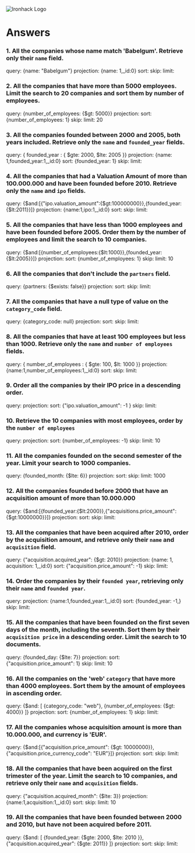 ![Ironhack Logo](https://i.imgur.com/1QgrNNw.png)

# Answers

### 1. All the companies whose name match 'Babelgum'. Retrieve only their `name` field.

<!-- Your Code Goes Here -->

query: {name: "Babelgum"}
projection: {name: 1,\_id:0}
sort:
skip:
limit:

### 2. All the companies that have more than 5000 employees. Limit the search to 20 companies and sort them by **number of employees**.

<!-- Your Code Goes Here -->

query: {number_of_employees: {$gt: 5000}}
projection:
sort: {number_of_employees: 1}
skip:
limit: 20

### 3. All the companies founded between 2000 and 2005, both years included. Retrieve only the `name` and `founded_year` fields.

query: { founded_year : { $gte: 2000, $lte: 2005 }}
projection: {name: 1,founded_year:1,\_id:0}
sort: {founded_year: 1}
skip:
limit:

<!-- Your Code Goes Here -->

### 4. All the companies that had a Valuation Amount of more than 100.000.000 and have been founded before 2010. Retrieve only the `name` and `ipo` fields.

query: {$and:[{"ipo.valuation_amount":{$gt:100000000}},{founded_year:{$lt:2011}}]}
projection: {name:1,ipo:1,\_id:0}
sort:
skip:
limit:

<!-- Your Code Goes Here -->

### 5. All the companies that have less than 1000 employees and have been founded before 2005. Order them by the number of employees and limit the search to 10 companies.

query: {$and:[{number_of_employees:{$lt:1000}},{founded_year:{$lt:2005}}]}
projection:
sort: {number_of_employees: 1}
skip:
limit: 10

<!-- Your Code Goes Here -->

### 6. All the companies that don't include the `partners` field.

<!-- Your Code Goes Here -->

query: {partners: {$exists: false}}
projection:
sort:
skip:
limit:

### 7. All the companies that have a null type of value on the `category_code` field.

<!-- Your Code Goes Here -->

query: {category_code: null}
projection:
sort:
skip:
limit:

### 8. All the companies that have at least 100 employees but less than 1000. Retrieve only the `name` and `number of employees` fields.

<!-- Your Code Goes Here -->

query: { number_of_employees : { $gte: 100, $lt: 1000 }}
projection: {name:1,number_of_employees:1,\_id:0}
sort:
skip:
limit:

### 9. Order all the companies by their IPO price in a descending order.

<!-- Your Code Goes Here -->

query:
projection:
sort: {"ipo.valuation_amount": -1 }
skip:
limit:

### 10. Retrieve the 10 companies with most employees, order by the `number of employees`

<!-- Your Code Goes Here -->

query:
projection:
sort: {number_of_employees: -1}
skip:
limit: 10

### 11. All the companies founded on the second semester of the year. Limit your search to 1000 companies.

<!-- Your Code Goes Here -->

query: {founded_month: {$lte: 6}}
projection:
sort:
skip:
limit: 1000

### 12. All the companies founded before 2000 that have an acquisition amount of more than 10.000.000

<!-- Your Code Goes Here -->

query: {$and:[{founded_year:{$lt:2000}},{"acquisitions.price_amount":{$gt:10000000}}]}
projection:
sort:
skip:
limit:

### 13. All the companies that have been acquired after 2010, order by the acquisition amount, and retrieve only their `name` and `acquisition` field.

<!-- Your Code Goes Here -->

query: {"acquisition.acquired_year": {$gt: 2010}}
projection: {name: 1, acquisition: 1,\_id:0}
sort: {"acquisition.price_amount": -1}
skip:
limit:

### 14. Order the companies by their `founded year`, retrieving only their `name` and `founded year`.

<!-- Your Code Goes Here -->

query:
projection: {name:1,founded_year:1,\_id:0}
sort: {founded_year: -1,}
skip:
limit:

### 15. All the companies that have been founded on the first seven days of the month, including the seventh. Sort them by their `acquisition price` in a descending order. Limit the search to 10 documents.

<!-- Your Code Goes Here -->

query: {founded_day: {$lte: 7}}
projection:
sort: {"acquisition.price_amount": 1}
skip:
limit: 10

### 16. All the companies on the 'web' `category` that have more than 4000 employees. Sort them by the amount of employees in ascending order.

<!-- Your Code Goes Here -->

query: {$and: [ {category_code: "web"}, {number_of_employees: {$gt: 4000}} ]}
projection:
sort: {number_of_employees: 1}
skip:
limit:

### 17. All the companies whose acquisition amount is more than 10.000.000, and currency is 'EUR'.

<!-- Your Code Goes Here -->

query: {$and:[{"acquisition.price_amount": {$gt: 10000000}}, {"acquisition.price_currency_code": "EUR"}]}
projection:
sort:
skip:
limit:

### 18. All the companies that have been acquired on the first trimester of the year. Limit the search to 10 companies, and retrieve only their `name` and `acquisition` fields.

<!-- Your Code Goes Here -->

query: {"acquisition.acquired_month": {$lte: 3}}
projection: {name:1,acquisition:1,\_id:0}
sort:
skip:
limit: 10

### 19. All the companies that have been founded between 2000 and 2010, but have not been acquired before 2011.

<!-- Your Code Goes Here -->

query: {$and: [ {founded_year: {$gte: 2000, $lte: 2010 }}, {"acquisition.acquired_year": {$gte: 2011}} ]}
projection:
sort:
skip:
limit:
